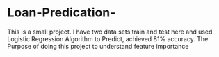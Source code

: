 # Loan-Predication-

This is a small project. I have two data sets train and test here and used Logistic Regression Algorithm to Predict, achieved 81% accuracy. 
The Purpose of doing this project to understand feature importance
